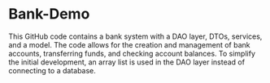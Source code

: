 # Bank-Demo
This GitHub code contains a bank system with a DAO layer, DTOs, services, 
and a model. The code allows for the creation and management of bank accounts, 
transferring funds, and checking account balances. To simplify the initial development, 
an array list is used in the DAO layer instead of connecting to a database.
